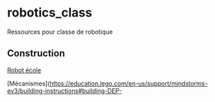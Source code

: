 # robotics_class
Ressources pour classe de robotique

## Construction

[Robot école](https://education.lego.com/en-us/support/mindstorms-ev3/building-instructions#robot) 

[Mécanismes](https://education.lego.com/en-us/support/mindstorms-ev3/building-instructions#building-DEP-

